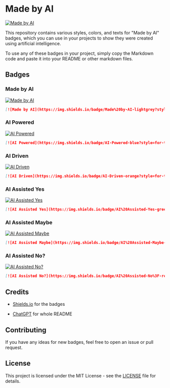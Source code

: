 # Made by AI

[![Made by AI](https://img.shields.io/badge/Made%20by-AI-lightgrey?style=for-the-badge)](https://github.com/mefengl/made-by-ai)

This repository contains various styles, colors, and texts for "Made by AI" badges, which you can use in your projects to show they were created using artificial intelligence.

To use any of these badges in your project, simply copy the Markdown code and paste it into your README or other markdown files.

## Badges

### Made by AI

[![Made by AI](https://img.shields.io/badge/Made%20by-AI-lightgrey?style=for-the-badge)](https://github.com/mefengl/made-by-ai)

``` markdown
[![Made by AI](https://img.shields.io/badge/Made%20by-AI-lightgrey?style=for-the-badge)](https://github.com/mefengl/made-by-ai)
```

### AI Powered

[![AI Powered](https://img.shields.io/badge/AI-Powered-blue?style=for-the-badge)](https://github.com/mefengl/made-by-ai)

```markdown
[![AI Powered](https://img.shields.io/badge/AI-Powered-blue?style=for-the-badge)](https://github.com/mefengl/made-by-ai)
```

### AI Driven

[![AI Driven](https://img.shields.io/badge/AI-Driven-orange?style=for-the-badge)](https://github.com/mefengl/made-by-ai)

```markdown
[![AI Driven](https://img.shields.io/badge/AI-Driven-orange?style=for-the-badge)](https://github.com/mefengl/made-by-ai)
```

### AI Assisted Yes

[![AI Assisted Yes](https://img.shields.io/badge/AI%20Assisted-Yes-green?style=for-the-badge)](https://github.com/mefengl/made-by-ai)

```markdown
[![AI Assisted Yes](https://img.shields.io/badge/AI%20Assisted-Yes-green?style=for-the-badge)](https://github.com/mefengl/made-by-ai)
```

### AI Assisted Maybe

[![AI Assisted Maybe](https://img.shields.io/badge/AI%20Assisted-Maybe-yellow?style=for-the-badge)](https://github.com/mefengl/made-by-ai)

```markdown
[![AI Assisted Maybe](https://img.shields.io/badge/AI%20Assisted-Maybe-yellow?style=for-the-badge)](https://github.com/mefengl/made-by-ai)
```


### AI Assisted No?

[![AI Assisted No?](https://img.shields.io/badge/AI%20Assisted-No%3F-red?style=for-the-badge)](https://github.com/mefengl/made-by-ai)

```markdown
[![AI Assisted No?](https://img.shields.io/badge/AI%20Assisted-No%3F-red?style=for-the-badge)](https://github.com/mefengl/made-by-ai)
```

## Credits

- [Shields.io](https://shields.io/) for the badges

- [ChatGPT](https://chat.openai.com) for whole README

## Contributing

If you have any ideas for new badges, feel free to open an issue or pull request.

## License

This project is licensed under the MIT License - see the [LICENSE](LICENSE) file for details.
